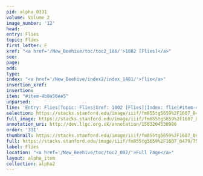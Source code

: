 ```yaml
---
pid: alpha_0331
volume: Volume 2
image_number: '12'
head: 
entry: Flies
topic: Flies
first_letter: F
xref: "<a href='/New_Beehive/toc/toc2_186/'>1002 [Flies]</a>"
see: 
page: 
add: 
type: 
index: "<a href='/New_Beehive/index2/index_1481/'>flie</a>"
insertion_xref: 
insertion: 
item: "#item-4b9a56ee5"
unparsed: 
line: 'Entry: Flies|Topic: Flies|Xref: 1002 [Flies]|Index: flie|#item-4b9a56ee5'
selection: https://stacks.stanford.edu/image/iiif/fm855tg5659%2F1607_0479/750,767,3019,403/full/0/default.jpg
full_image: https://stacks.stanford.edu/image/iiif/fm855tg5659%2F1607_0479/full/full/0/default.jpg
annotation_uri: http://dev.llgc.org.uk/annotation/1563204530986
order: '331'
thumbnail: https://stacks.stanford.edu/image/iiif/fm855tg5659%2F1607_0479/750,767,600,180/250,/0/default.jpg
full: https://stacks.stanford.edu/image/iiif/fm855tg5659%2F1607_0479/750,767,3019,403/full/0/default.jpg
label: Flies
location: "<a href='/New_Beehive/toc/toc2_002/'>Full Page</a>"
layout: alpha_item
collection: alpha2
---
```

